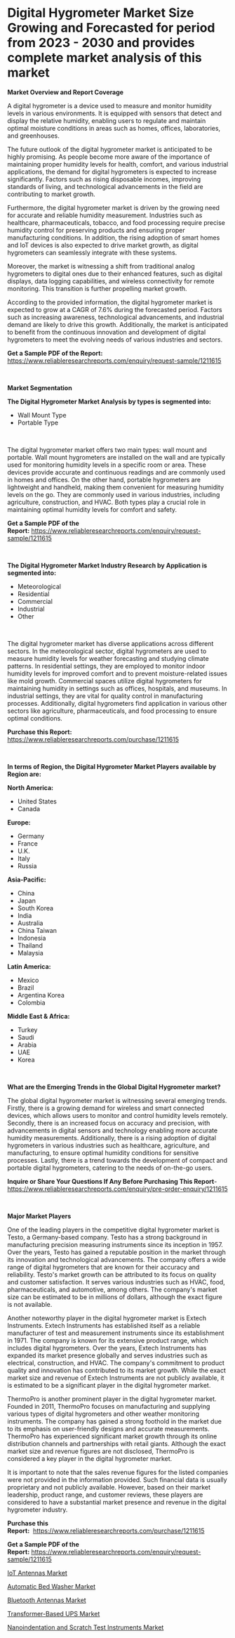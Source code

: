 <p><h1>Digital Hygrometer Market Size Growing and Forecasted for period from 2023 - 2030 and provides complete market analysis of this market</h1></p><p><strong>Market Overview and Report Coverage</strong></p>
<p><p>A digital hygrometer is a device used to measure and monitor humidity levels in various environments. It is equipped with sensors that detect and display the relative humidity, enabling users to regulate and maintain optimal moisture conditions in areas such as homes, offices, laboratories, and greenhouses.</p><p>The future outlook of the digital hygrometer market is anticipated to be highly promising. As people become more aware of the importance of maintaining proper humidity levels for health, comfort, and various industrial applications, the demand for digital hygrometers is expected to increase significantly. Factors such as rising disposable incomes, improving standards of living, and technological advancements in the field are contributing to market growth.</p><p>Furthermore, the digital hygrometer market is driven by the growing need for accurate and reliable humidity measurement. Industries such as healthcare, pharmaceuticals, tobacco, and food processing require precise humidity control for preserving products and ensuring proper manufacturing conditions. In addition, the rising adoption of smart homes and IoT devices is also expected to drive market growth, as digital hygrometers can seamlessly integrate with these systems.</p><p>Moreover, the market is witnessing a shift from traditional analog hygrometers to digital ones due to their enhanced features, such as digital displays, data logging capabilities, and wireless connectivity for remote monitoring. This transition is further propelling market growth.</p><p>According to the provided information, the digital hygrometer market is expected to grow at a CAGR of 7.6% during the forecasted period. Factors such as increasing awareness, technological advancements, and industrial demand are likely to drive this growth. Additionally, the market is anticipated to benefit from the continuous innovation and development of digital hygrometers to meet the evolving needs of various industries and sectors.</p></p>
<p><strong>Get a Sample PDF of the Report:</strong> <a href="https://www.reliableresearchreports.com/enquiry/request-sample/1211615">https://www.reliableresearchreports.com/enquiry/request-sample/1211615</a></p>
<p>&nbsp;</p>
<p><strong>Market Segmentation</strong></p>
<p><strong>The Digital Hygrometer Market Analysis by types is segmented into:</strong></p>
<p><ul><li>Wall Mount Type</li><li>Portable Type</li></ul></p>
<p>&nbsp;</p>
<p><p>The digital hygrometer market offers two main types: wall mount and portable. Wall mount hygrometers are installed on the wall and are typically used for monitoring humidity levels in a specific room or area. These devices provide accurate and continuous readings and are commonly used in homes and offices. On the other hand, portable hygrometers are lightweight and handheld, making them convenient for measuring humidity levels on the go. They are commonly used in various industries, including agriculture, construction, and HVAC. Both types play a crucial role in maintaining optimal humidity levels for comfort and safety.</p></p>
<p><strong>Get a Sample PDF of the Report:</strong>&nbsp;<a href="https://www.reliableresearchreports.com/enquiry/request-sample/1211615">https://www.reliableresearchreports.com/enquiry/request-sample/1211615</a></p>
<p>&nbsp;</p>
<p><strong>The Digital Hygrometer Market Industry Research by Application is segmented into:</strong></p>
<p><ul><li>Meteorological</li><li>Residential</li><li>Commercial</li><li>Industrial</li><li>Other</li></ul></p>
<p>&nbsp;</p>
<p><p>The digital hygrometer market has diverse applications across different sectors. In the meteorological sector, digital hygrometers are used to measure humidity levels for weather forecasting and studying climate patterns. In residential settings, they are employed to monitor indoor humidity levels for improved comfort and to prevent moisture-related issues like mold growth. Commercial spaces utilize digital hygrometers for maintaining humidity in settings such as offices, hospitals, and museums. In industrial settings, they are vital for quality control in manufacturing processes. Additionally, digital hygrometers find application in various other sectors like agriculture, pharmaceuticals, and food processing to ensure optimal conditions.</p></p>
<p><strong>Purchase this Report:</strong>&nbsp; <a href="https://www.reliableresearchreports.com/purchase/1211615">https://www.reliableresearchreports.com/purchase/1211615</a></p>
<p>&nbsp;</p>
<p><strong>In terms of Region, the Digital Hygrometer Market Players available by Region are:</strong></p>
<p>
    <p> <strong> North America: </strong>
        <ul>
            <li>United States</li>
            <li>Canada</li>
        </ul>
        </p> 
    <p> <strong> Europe: </strong>
        <ul>
            <li>Germany</li>
            <li>France</li>
            <li>U.K.</li>
            <li>Italy</li>
            <li>Russia</li>
        </ul>
        </p> 
    <p> <strong> Asia-Pacific: </strong>
        <ul>
            <li>China</li>
            <li>Japan</li>
            <li>South Korea</li>
            <li>India</li>
            <li>Australia</li>
            <li>China Taiwan</li>
            <li>Indonesia</li>
            <li>Thailand</li>
            <li>Malaysia</li>
        </ul>
        </p> 
    <p> <strong> Latin America: </strong>
        <ul>
            <li>Mexico</li>
            <li>Brazil</li>
            <li>Argentina Korea</li>
            <li>Colombia</li>
        </ul>
        </p> 
    <p> <strong> Middle East & Africa: </strong>
        <ul>
            <li>Turkey</li>
            <li>Saudi</li>
            <li>Arabia</li>
            <li>UAE</li>
            <li>Korea</li>
        </ul>
    </p>
    </p>
<p>&nbsp;</p>
<p><strong>What are the Emerging Trends in the Global Digital Hygrometer market?</strong></p>
<p><p>The global digital hygrometer market is witnessing several emerging trends. Firstly, there is a growing demand for wireless and smart connected devices, which allows users to monitor and control humidity levels remotely. Secondly, there is an increased focus on accuracy and precision, with advancements in digital sensors and technology enabling more accurate humidity measurements. Additionally, there is a rising adoption of digital hygrometers in various industries such as healthcare, agriculture, and manufacturing, to ensure optimal humidity conditions for sensitive processes. Lastly, there is a trend towards the development of compact and portable digital hygrometers, catering to the needs of on-the-go users.</p></p>
<p><strong>Inquire or Share Your Questions If Any Before Purchasing This Report</strong>- <a href="https://www.reliableresearchreports.com/enquiry/pre-order-enquiry/1211615">https://www.reliableresearchreports.com/enquiry/pre-order-enquiry/1211615</a></p>
<p>&nbsp;</p>
<p><strong>Major Market Players</strong></p>
<p><p>One of the leading players in the competitive digital hygrometer market is Testo, a Germany-based company. Testo has a strong background in manufacturing precision measuring instruments since its inception in 1957. Over the years, Testo has gained a reputable position in the market through its innovation and technological advancements. The company offers a wide range of digital hygrometers that are known for their accuracy and reliability. Testo's market growth can be attributed to its focus on quality and customer satisfaction. It serves various industries such as HVAC, food, pharmaceuticals, and automotive, among others. The company's market size can be estimated to be in millions of dollars, although the exact figure is not available.</p><p>Another noteworthy player in the digital hygrometer market is Extech Instruments. Extech Instruments has established itself as a reliable manufacturer of test and measurement instruments since its establishment in 1971. The company is known for its extensive product range, which includes digital hygrometers. Over the years, Extech Instruments has expanded its market presence globally and serves industries such as electrical, construction, and HVAC. The company's commitment to product quality and innovation has contributed to its market growth. While the exact market size and revenue of Extech Instruments are not publicly available, it is estimated to be a significant player in the digital hygrometer market.</p><p>ThermoPro is another prominent player in the digital hygrometer market. Founded in 2011, ThermoPro focuses on manufacturing and supplying various types of digital hygrometers and other weather monitoring instruments. The company has gained a strong foothold in the market due to its emphasis on user-friendly designs and accurate measurements. ThermoPro has experienced significant market growth through its online distribution channels and partnerships with retail giants. Although the exact market size and revenue figures are not disclosed, ThermoPro is considered a key player in the digital hygrometer market.</p><p>It is important to note that the sales revenue figures for the listed companies were not provided in the information provided. Such financial data is usually proprietary and not publicly available. However, based on their market leadership, product range, and customer reviews, these players are considered to have a substantial market presence and revenue in the digital hygrometer industry.</p></p>
<p><strong>Purchase this Report:</strong>&nbsp;&nbsp;<a href="https://www.reliableresearchreports.com/purchase/1211615">https://www.reliableresearchreports.com/purchase/1211615</a></p>
<p></p>
<p><strong>Get a Sample PDF of the Report:</strong>&nbsp;<a href="https://www.reliableresearchreports.com/enquiry/request-sample/1211615">https://www.reliableresearchreports.com/enquiry/request-sample/1211615</a></p>
<p><p><a href="https://medium.com/@karinaokon2662/iot-antennas-market-size-growth-forecast-2023-2030-037d3b47ae5a">IoT Antennas Market</a></p><p><a href="https://www.linkedin.com/pulse/decoding-automatic-bed-washer-market-deep-dive-latest-trends-ni3xe/">Automatic Bed Washer Market</a></p><p><a href="https://medium.com/@othaleffler644/bluetooth-antennas-market-size-growth-forecast-2023-2030-f8c3a3f3e78e">Bluetooth Antennas Market</a></p><p><a href="https://github.com/vimar16th/Market-Research-Report-List-1/blob/main/transformer-based-ups-market.md">Transformer-Based UPS Market</a></p><p><a href="https://www.linkedin.com/pulse/nanoindentation-scratch-test-instruments-market-research-nprse/">Nanoindentation and Scratch Test Instruments Market</a></p></p>